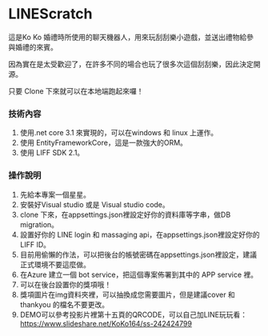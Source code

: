 # LINEScratch

這是Ko Ko 婚禮時所使用的聊天機器人，用來玩刮刮樂小遊戲，並送出禮物給參與婚禮的來賓。

因為實在是太受歡迎了，在許多不同的場合也玩了很多次這個刮刮樂，因此決定開源。

只要 Clone 下來就可以在本地端跑起來囉！

### 技術內容

1. 使用.net core 3.1 來實現的，可以在windows 和 linux 上運作。
2. 使用 EntityFrameworkCore，這是一款強大的ORM。
3. 使用 LIFF SDK 2.1。

### 操作說明

1. 先給本專案一個星星。
2. 安裝好Visual studio 或是 Visual studio code。
3. clone 下來，在appsettings.json裡設定好你的資料庫等字串，做DB migration。
4. 設置好你的 LINE login 和 massaging api，在appsettings.json裡設定好你的 LIFF ID。
5. 目前用偷懶的作法，可以把後台的帳號密碼在appsettings.json裡設定，建議正式環境不要這麼做。
6. 在Azure 建立一個 bot service，把這個專案佈署到其中的 APP service 裡。
7. 可以在後台設置你的獎項哦！
8. 獎項圖片在img資料夾裡，可以抽換成您需要圖片，但是建議cover 和 thankyou 的檔名不要更改。
9. DEMO可以參考投影片裡第十五頁的QRCODE，可以自己加LINE玩玩看：https://www.slideshare.net/KoKo164/ss-242424799
